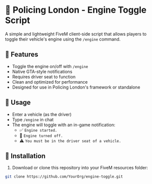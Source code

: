 # 🚓 Policing London - Engine Toggle Script

A simple and lightweight FiveM client-side script that allows players to toggle their vehicle's engine using the `/engine` command.

## 🔧 Features

- Toggle the engine on/off with `/engine`
- Native GTA-style notifications
- Requires driver seat to function
- Clean and optimized for performance
- Designed for use in Policing London's framework or standalone

## 🧠 Usage

- Enter a vehicle (as the driver)
- Type `/engine` in chat
- The engine will toggle with an in-game notification:
  - ✅ `Engine started.`
  - 🔴 `Engine turned off.`
  - ⚠️ `You must be in the driver seat of a vehicle.`

## 📁 Installation

1. Download or clone this repository into your FiveM resources folder:

```bash
git clone https://github.com/YourOrg/engine-toggle.git
